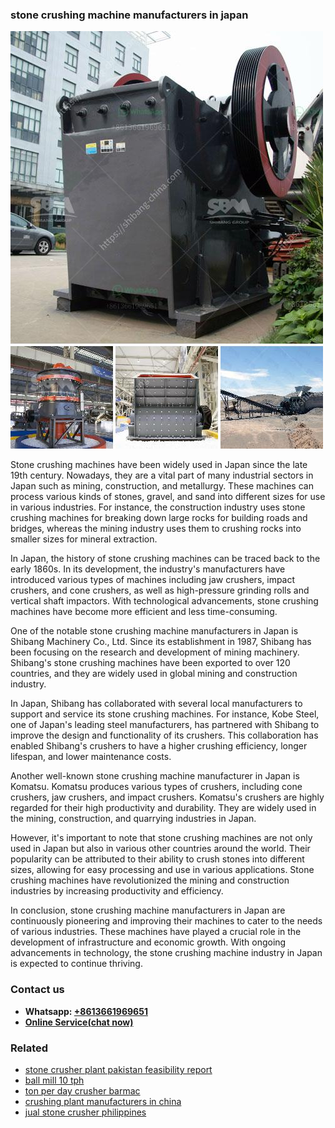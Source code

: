 <h3>stone crushing machine manufacturers in japan</h3><img src='1708663706.jpg' alt=''><p>Stone crushing machines have been widely used in Japan since the late 19th century. Nowadays, they are a vital part of many industrial sectors in Japan such as mining, construction, and metallurgy. These machines can process various kinds of stones, gravel, and sand into different sizes for use in various industries. For instance, the construction industry uses stone crushing machines for breaking down large rocks for building roads and bridges, whereas the mining industry uses them to crushing rocks into smaller sizes for mineral extraction.</p><p>In Japan, the history of stone crushing machines can be traced back to the early 1860s. In its development, the industry's manufacturers have introduced various types of machines including jaw crushers, impact crushers, and cone crushers, as well as high-pressure grinding rolls and vertical shaft impactors. With technological advancements, stone crushing machines have become more efficient and less time-consuming.</p><p>One of the notable stone crushing machine manufacturers in Japan is Shibang Machinery Co., Ltd. Since its establishment in 1987, Shibang has been focusing on the research and development of mining machinery. Shibang's stone crushing machines have been exported to over 120 countries, and they are widely used in global mining and construction industry.</p><p>In Japan, Shibang has collaborated with several local manufacturers to support and service its stone crushing machines. For instance, Kobe Steel, one of Japan's leading steel manufacturers, has partnered with Shibang to improve the design and functionality of its crushers. This collaboration has enabled Shibang's crushers to have a higher crushing efficiency, longer lifespan, and lower maintenance costs.</p><p>Another well-known stone crushing machine manufacturer in Japan is Komatsu. Komatsu produces various types of crushers, including cone crushers, jaw crushers, and impact crushers. Komatsu's crushers are highly regarded for their high productivity and durability. They are widely used in the mining, construction, and quarrying industries in Japan.</p><p>However, it's important to note that stone crushing machines are not only used in Japan but also in various other countries around the world. Their popularity can be attributed to their ability to crush stones into different sizes, allowing for easy processing and use in various applications. Stone crushing machines have revolutionized the mining and construction industries by increasing productivity and efficiency.</p><p>In conclusion, stone crushing machine manufacturers in Japan are continuously pioneering and improving their machines to cater to the needs of various industries. These machines have played a crucial role in the development of infrastructure and economic growth. With ongoing advancements in technology, the stone crushing machine industry in Japan is expected to continue thriving.</p><h3>Contact us</h3><ul><li><strong>Whatsapp:&nbsp;<a href="https://wa.me/8613661969651">+8613661969651</a></strong></li><li><a href="https://swt.shibang-china.com/?git&amp;zhl&amp;stone crushing machine manufacturers in japan"><strong>Online Service(chat now)</strong></a></li></ul><h3>Related</h3><ul><li><a href='stone crusher plant pakistan feasibility report.md'>stone crusher plant pakistan feasibility report</a></li><li><a href='ball mill 10 tph.md'>ball mill 10 tph</a></li><li><a href='ton per day crusher barmac.md'>ton per day crusher barmac</a></li><li><a href='crushing plant manufacturers in china.md'>crushing plant manufacturers in china</a></li><li><a href='jual stone crusher philippines.md'>jual stone crusher philippines</a></li></ul>